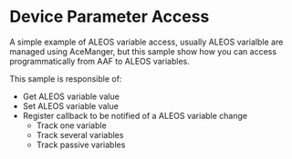 Device Parameter Access
=======================

A simple example of ALEOS variable access, usually ALEOS varialble are managed using AceManger, 
but this sample show how you can access programmatically from AAF to ALEOS variables.

This sample is responsible of:
* Get ALEOS variable value
* Set ALEOS variable value
* Register callback to be notified of a ALEOS variable change
    * Track one variable
    * Track several variables
    * Track passive variables

